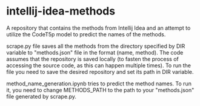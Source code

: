 # intellij-idea-methods
A repository that contains the methods from Intellij Idea and an attempt to utilize the CodeT5p model to predict the names of the methods. 

scrape.py file saves all the methods from the directory specified by DIR variable to "methods.json" file in the format (name, method). 
The code assumes that the repository is saved locally (to fasten the process of accessing the source code, as this can happen multiple times).
To run the file you need to save the desired repository and set its path in DIR variable.

method_name_generation.ipynb tries to predict the method names. To run it, you need to change METHODS_PATH to the path to your "methods.json" file generated by scrape.py.
